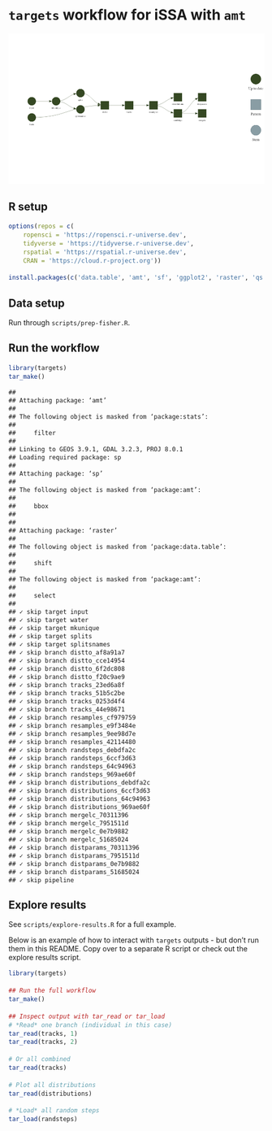 
# `targets` workflow for iSSA with `amt`

![](README_files/figure-gfm/unnamed-chunk-1-1.png)<!-- -->

## R setup

``` r
options(repos = c(
    ropensci = 'https://ropensci.r-universe.dev',
    tidyverse = 'https://tidyverse.r-universe.dev',
    rspatial = 'https://rspatial.r-universe.dev',
    CRAN = 'https://cloud.r-project.org'))

install.packages(c('data.table', 'amt', 'sf', 'ggplot2', 'raster', 'qs', 'terra' ))
```

## Data setup

Run through `scripts/prep-fisher.R`.

## Run the workflow

``` r
library(targets)
tar_make()
```

    ## 
    ## Attaching package: ‘amt’
    ## 
    ## The following object is masked from ‘package:stats’:
    ## 
    ##     filter
    ## 
    ## Linking to GEOS 3.9.1, GDAL 3.2.3, PROJ 8.0.1
    ## Loading required package: sp
    ## 
    ## Attaching package: ‘sp’
    ## 
    ## The following object is masked from ‘package:amt’:
    ## 
    ##     bbox
    ## 
    ## 
    ## Attaching package: ‘raster’
    ## 
    ## The following object is masked from ‘package:data.table’:
    ## 
    ##     shift
    ## 
    ## The following object is masked from ‘package:amt’:
    ## 
    ##     select
    ## 
    ## ✓ skip target input
    ## ✓ skip target water
    ## ✓ skip target mkunique
    ## ✓ skip target splits
    ## ✓ skip target splitsnames
    ## ✓ skip branch distto_af8a91a7
    ## ✓ skip branch distto_cce14954
    ## ✓ skip branch distto_6f2dc808
    ## ✓ skip branch distto_f20c9ae9
    ## ✓ skip branch tracks_23ed6a8f
    ## ✓ skip branch tracks_51b5c2be
    ## ✓ skip branch tracks_0253d4f4
    ## ✓ skip branch tracks_44e98671
    ## ✓ skip branch resamples_cf979759
    ## ✓ skip branch resamples_e9f3484e
    ## ✓ skip branch resamples_9ee98d7e
    ## ✓ skip branch resamples_42114480
    ## ✓ skip branch randsteps_debdfa2c
    ## ✓ skip branch randsteps_6ccf3d63
    ## ✓ skip branch randsteps_64c94963
    ## ✓ skip branch randsteps_969ae60f
    ## ✓ skip branch distributions_debdfa2c
    ## ✓ skip branch distributions_6ccf3d63
    ## ✓ skip branch distributions_64c94963
    ## ✓ skip branch distributions_969ae60f
    ## ✓ skip branch mergelc_70311396
    ## ✓ skip branch mergelc_7951511d
    ## ✓ skip branch mergelc_0e7b9882
    ## ✓ skip branch mergelc_51685024
    ## ✓ skip branch distparams_70311396
    ## ✓ skip branch distparams_7951511d
    ## ✓ skip branch distparams_0e7b9882
    ## ✓ skip branch distparams_51685024
    ## ✓ skip pipeline

## Explore results

See `scripts/explore-results.R` for a full example.

Below is an example of how to interact with `targets` outputs - but
don’t run them in this README. Copy over to a separate R script or check
out the explore results script.

``` r
library(targets)

## Run the full workflow
tar_make()

## Inspect output with tar_read or tar_load
# *Read* one branch (individual in this case)
tar_read(tracks, 1)
tar_read(tracks, 2)

# Or all combined
tar_read(tracks)

# Plot all distributions
tar_read(distributions)

# *Load* all random steps
tar_load(randsteps)
```
